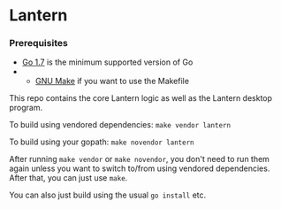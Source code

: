 # Lantern

### Prerequisites

* [Go 1.7](https://golang.org/dl/) is the minimum supported version of Go
* * [GNU Make](https://www.gnu.org/software/make/) if you want to use the Makefile

This repo contains the core Lantern logic as well as the Lantern desktop
program.

To build using vendored dependencies: `make vendor lantern`

To build using your gopath: `make novendor lantern`

After running `make vendor` or `make novendor`, you don't need to run them again
unless you want to switch to/from using vendored dependencies.  After that, you
can just use `make`.

You can also just build using the usual `go install` etc.
